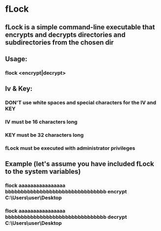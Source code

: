# fLock

## fLock is a simple command-line executable that encrypts and decrypts directories and subdirectories from the chosen dir

## Usage:
### flock <IV> <KEY> <encrypt|decrypt> <dir>

## Iv & Key:
### DON'T use white spaces and special characters for the IV and KEY
### IV must be 16 characters long
### KEY must be 32 characters long
### fLock must be executed with administrator privileges

## Example (let's assume you have included fLock to the system variables) 
### flock aaaaaaaaaaaaaaaa bbbbbbbbbbbbbbbbbbbbbbbbbbbbbbbb encrypt C:\Users\user\Desktop
### flock aaaaaaaaaaaaaaaa bbbbbbbbbbbbbbbbbbbbbbbbbbbbbbbb decrypt C:\Users\user\Desktop
